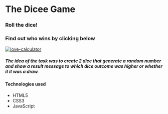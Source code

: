 # The Dicee Game

### Roll the dice!
### Find out who wins by clicking below

[![love-calculator](https://timscully-github.github.io/the-dicee-game/images/preview.png)](https://timscully-github.github.io/the-dicee-game/)

##### The idea of the task was to create 2 dice that generate a random number and show a result message to which dice outcome was higher or whether it it was a draw.

#### Technologies used
* HTML5
* CSS3
* JavaScript
